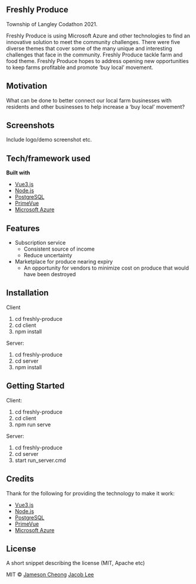 ## Freshly Produce
Township of Langley Codathon 2021.

Freshly Produce is using Microsoft Azure and other technologies to find an innovative solution to meet the community challenges. There were five diverse themes that cover some of the many unique and interesting challenges that face in the community. Freshly Produce tackle farm and food theme. Freshly Produce hopes to address opening new opportunities to keep farms profitable and promote ‘buy local’ movement.


## Motivation
What can be done to better connect our local farm businesses with residents and other businesses to help increase a ‘buy local’ movement?


## Screenshots
Include logo/demo screenshot etc.

## Tech/framework used

<b>Built with</b>
- [Vue3,js](https://v3.vuejs.org/)
- [Node.js](https://nodejs.org/en/)
- [PostgreSQL](https://www.postgresql.org/)
- [PrimeVue](https://www.primefaces.org/primevue/showcase/#/)
- [Microsoft Azure](https://azure.microsoft.com/en-ca/)

## Features
- Subscription service
  - Consistent source of income
  - Reduce uncertainty
- Marketplace for produce nearing expiry
  - An opportunity for vendors to minimize cost on produce that would have been destroyed


## Installation
Client
1. cd freshly-produce
2. cd client
3. npm install

Server:
1. cd freshly-produce
2. cd server
3. npm install

## Getting Started 

Client:
1. cd freshly-produce
2. cd client
3. npm run serve

Server:
1. cd freshly-produce
2. cd server
3. start run_server.cmd


## Credits
Thank for the following for providing the technology to make it work:
- [Vue3,js](https://v3.vuejs.org/)
- [Node.js](https://nodejs.org/en/)
- [PostgreSQL](https://www.postgresql.org/)
- [PrimeVue](https://www.primefaces.org/primevue/showcase/#/)
- [Microsoft Azure](https://azure.microsoft.com/en-ca/)

## License
A short snippet describing the license (MIT, Apache etc)

MIT © [Jameson Cheong](https://github.com/jcheong9) [Jacob Lee](https://github.com/jlee93115)

